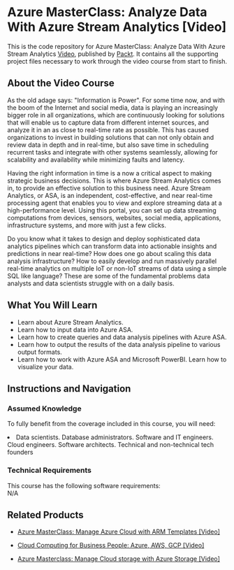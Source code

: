 


# Azure MasterClass: Analyze Data With Azure Stream Analytics [Video]
This is the code repository for Azure MasterClass: Analyze Data With Azure Stream Analytics [Video](https://www.packtpub.com/virtualization-and-cloud/azure-masterclass-analyze-data-azure-stream-analytics-video), published by [Packt](https://www.packtpub.com/?utm_source=github). It contains all the supporting project files necessary to work through the video course from start to finish.
## About the Video Course
As the old adage says: "Information is Power". For some time now, and with the boom of the Internet and social media, data is playing an increasingly bigger role in all organizations, which are continuously looking for solutions that will enable us to capture data from different internet sources, and analyze it in an as close to real-time rate as possible. This has caused organizations to invest in building solutions that can not only obtain and review data in depth and in real-time, but also save time in scheduling recurrent tasks and integrate with other systems seamlessly, allowing for scalability and availability while minimizing faults and latency.

Having the right information in time is a now a critical aspect to making strategic business decisions. This is where Azure Stream Analytics comes in, to provide an effective solution to this business need. Azure Stream Analytics, or ASA, is an independent, cost-effective, and near real-time processing agent that enables you to view and explore streaming data at a high-performance level. Using this portal, you can set up data streaming computations from devices, sensors, websites, social media, applications, infrastructure systems, and more with just a few clicks.

Do you know what it takes to design and deploy sophisticated data analytics pipelines which can transform data into actionable insights and predictions in near real-time? How does one go about scaling this data analysis infrastructure? How to easily develop and run massively parallel real-time analytics on multiple IoT or non-IoT streams of data using a simple SQL like language? These are some of the fundamental problems data analysts and data scientists struggle with on a daily basis.

<H2>What You Will Learn</H2>
<DIV class=book-info-will-learn-text>
<UL>
<LI>Learn about Azure Stream Analytics.</li>
<LI>Learn how to input data into Azure ASA.</li>
<LI>Learn how to create queries and data analysis pipelines with Azure ASA.</li>
<LI>Learn how to output the results of the data analysis pipeline to various output formats.</li>
<LI>Learn how to work with Azure ASA and Microsoft PowerBI. Learn how to visualize your data.</li>
</UL></DIV>

## Instructions and Navigation
### Assumed Knowledge
To fully benefit from the coverage included in this course, you will need:<br/>
<DIV class=book-info-will-learn-text>
<LI> Data scientists. Database administrators. Software and IT engineers. Cloud engineers. Software architects. Technical and non-technical tech founders	</li>
<DIV>

### Technical Requirements
This course has the following software requirements:<br/>
N/A

## Related Products
* [Azure MasterClass: Manage Azure Cloud with ARM Templates [Video]
](https://www.packtpub.com/application-development/azure-masterclass-manage-azure-cloud-arm-templates-video)

* [Cloud Computing for Business People: Azure, AWS, GCP [Video]
]( https://www.packtpub.com/application-development/cloud-computing-business-people-azure-aws-gcp-video)

* [Azure Masterclass: Manage Cloud storage with Azure Storage [Video]
]( https://www.packtpub.com/web-development/azure-masterclass-manage-cloud-storage-azure-storage-video)

